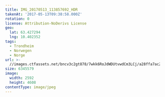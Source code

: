 ```yaml
---
title: IMG_20170513_113857692_HDR
takenAt: '2017-05-13T09:38:58.000Z'
rotation: 0
license: Attribution-NoDerivs License
geo:
  lat: 63.427294
  lng: 10.402352
tags:
  - Trondheim
  - Norwegen
  - Norge
url: >-
  //images.ctfassets.net/bncv3c2gt878/7wkk6RoJdWDUtvwdCm3LCj/a28ffa7ac28ddde8a13327ff38098500/img_20170513_113857692_hdr_34650785115_o
size: 6345579
image:
  width: 2592
  height: 4608
contentType: image/jpeg
---
```


